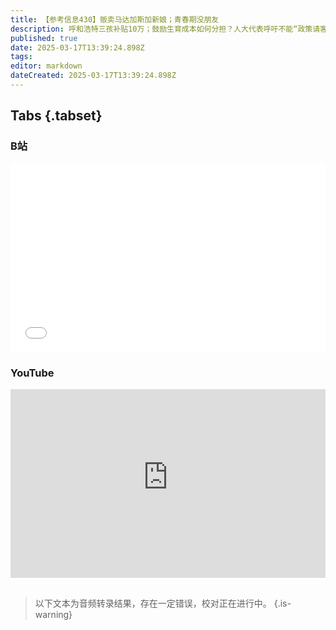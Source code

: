 ```yaml
---
title: 【参考信息430】贩卖马达加斯加新娘；青春期没朋友
description: 呼和浩特三孩补贴10万；鼓励生育成本如何分担？人大代表呼吁不能“政策请客，企业埋单”。马达加斯加破获跨国婚姻相关贩卖人口案，多名中国公民被捕，大使馆提醒，支付高额介绍费或彩礼，可能因涉嫌贩卖人口罪被捕。出现多起死亡案例后，中药注射剂炎琥宁说明书新增黑框警告，6岁及以下儿童禁用。三联生活周刊报道《没有朋友的青春期》：中学校园里，“好朋友”在渐渐消失。消费贷催收国家标准出台。重思315晚会定位。
published: true
date: 2025-03-17T13:39:24.898Z
tags: 
editor: markdown
dateCreated: 2025-03-17T13:39:24.898Z
---
```


## Tabs {.tabset}
### B站
<div style="position: relative; padding: 30% 45%;">
<iframe style="position: absolute; width: 100%; height: 100%; left: 0; top: 0;" src="//player.bilibili.com/player.html?&bvid=BV1dgXMYXE54&page=1&as_wide=1&high_quality=1&danmaku=1&autoplay=0" scrolling="no" border="0" frameborder="no" framespacing="0" allowfullscreen="true"></iframe>
</div>

### YouTube
<div style="position: relative; padding: 30% 45%;">
<iframe style="position: absolute; top: 0; left: 0; width: 100%; height: 100%;" src="https://www.youtube-nocookie.com/embed/YouTubeVID" title="YouTube video player" frameborder="0" allow="accelerometer; autoplay; clipboard-write; encrypted-media; gyroscope; picture-in-picture" allowfullscreen></iframe>
</div>

## 

> 以下文本为音频转录结果，存在一定错误，校对正在进行中。
{.is-warning}

